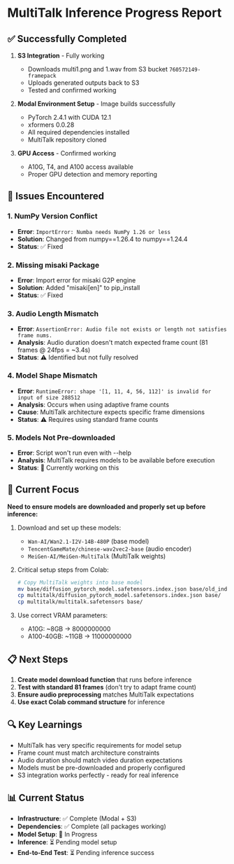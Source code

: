 # MultiTalk Inference Progress Report

## ✅ Successfully Completed

1. **S3 Integration** - Fully working
   - Downloads multi1.png and 1.wav from S3 bucket `760572149-framepack`
   - Uploads generated outputs back to S3
   - Tested and confirmed working

2. **Modal Environment Setup** - Image builds successfully
   - PyTorch 2.4.1 with CUDA 12.1
   - xformers 0.0.28
   - All required dependencies installed
   - MultiTalk repository cloned

3. **GPU Access** - Confirmed working
   - A10G, T4, and A100 access available
   - Proper GPU detection and memory reporting

## 🔧 Issues Encountered

### 1. NumPy Version Conflict
- **Error**: `ImportError: Numba needs NumPy 1.26 or less`
- **Solution**: Changed from numpy==1.26.4 to numpy==1.24.4
- **Status**: ✅ Fixed

### 2. Missing misaki Package
- **Error**: Import error for misaki G2P engine
- **Solution**: Added "misaki[en]" to pip_install
- **Status**: ✅ Fixed

### 3. Audio Length Mismatch
- **Error**: `AssertionError: Audio file not exists or length not satisfies frame nums.`
- **Analysis**: Audio duration doesn't match expected frame count (81 frames @ 24fps = ~3.4s)
- **Status**: ⚠️ Identified but not fully resolved

### 4. Model Shape Mismatch
- **Error**: `RuntimeError: shape '[1, 11, 4, 56, 112]' is invalid for input of size 288512`
- **Analysis**: Occurs when using adaptive frame counts
- **Cause**: MultiTalk architecture expects specific frame dimensions
- **Status**: ⚠️ Requires using standard frame counts

### 5. Models Not Pre-downloaded
- **Error**: Script won't run even with --help
- **Analysis**: MultiTalk requires models to be available before execution
- **Status**: 🚧 Currently working on this

## 🎯 Current Focus

**Need to ensure models are downloaded and properly set up before inference:**

1. Download and set up these models:
   - `Wan-AI/Wan2.1-I2V-14B-480P` (base model)
   - `TencentGameMate/chinese-wav2vec2-base` (audio encoder)
   - `MeiGen-AI/MeiGen-MultiTalk` (MultiTalk weights)

2. Critical setup steps from Colab:
   ```bash
   # Copy MultiTalk weights into base model
   mv base/diffusion_pytorch_model.safetensors.index.json base/old_index.json
   cp multitalk/diffusion_pytorch_model.safetensors.index.json base/
   cp multitalk/multitalk.safetensors base/
   ```

3. Use correct VRAM parameters:
   - A10G: ~8GB → 8000000000
   - A100-40GB: ~11GB → 11000000000

## 📋 Next Steps

1. **Create model download function** that runs before inference
2. **Test with standard 81 frames** (don't try to adapt frame count)
3. **Ensure audio preprocessing** matches MultiTalk expectations
4. **Use exact Colab command structure** for inference

## 🔍 Key Learnings

- MultiTalk has very specific requirements for model setup
- Frame count must match architecture constraints
- Audio duration should match video duration expectations
- Models must be pre-downloaded and properly configured
- S3 integration works perfectly - ready for real inference

## 📊 Current Status

- **Infrastructure**: ✅ Complete (Modal + S3)
- **Dependencies**: ✅ Complete (all packages working)
- **Model Setup**: 🚧 In Progress
- **Inference**: ⏳ Pending model setup
- **End-to-End Test**: ⏳ Pending inference success
